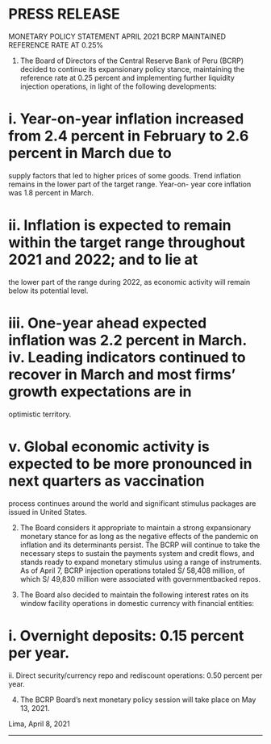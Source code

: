 # PRESS RELEASE

 MONETARY POLICY STATEMENT APRIL 2021 BCRP MAINTAINED REFERENCE RATE AT 0.25%

1. The Board of Directors of the Central Reserve Bank of Peru (BCRP) decided to continue its
expansionary policy stance, maintaining the reference rate at 0.25 percent and implementing
further liquidity injection operations, in light of the following developments:

# i. Year-on-year inflation increased from 2.4 percent in February to 2.6 percent in March due to

supply factors that led to higher prices of some goods. Trend inflation remains in the lower part
of the target range. Year-on- year core inflation was 1.8 percent in March.

# ii. Inflation is expected to remain within the target range throughout 2021 and 2022; and to lie at

the lower part of the range during 2022, as economic activity will remain below its potential
level.

# iii. One-year ahead expected inflation was 2.2 percent in March. iv. Leading indicators continued to recover in March and most firms’ growth expectations are in

optimistic territory.

# v. Global economic activity is expected to be more pronounced in next quarters as vaccination

process continues around the world and significant stimulus packages are issued in United
States.

2. The Board considers it appropriate to maintain a strong expansionary monetary stance for as long
as the negative effects of the pandemic on inflation and its determinants persist. The BCRP will
continue to take the necessary steps to sustain the payments system and credit flows, and stands
ready to expand monetary stimulus using a range of instruments. As of April 7, BCRP injection
operations totaled S/ 58,408 million, of which S/ 49,830 million were associated with governmentbacked repos.

3. The Board also decided to maintain the following interest rates on its window facility operations in
domestic currency with financial entities:

# i. Overnight deposits: 0.15 percent per year.
 ii. Direct security/currency repo and rediscount operations: 0.50 percent per year.

4. The BCRP Board’s next monetary policy session will take place on May 13, 2021.

Lima, April 8, 2021


-----

